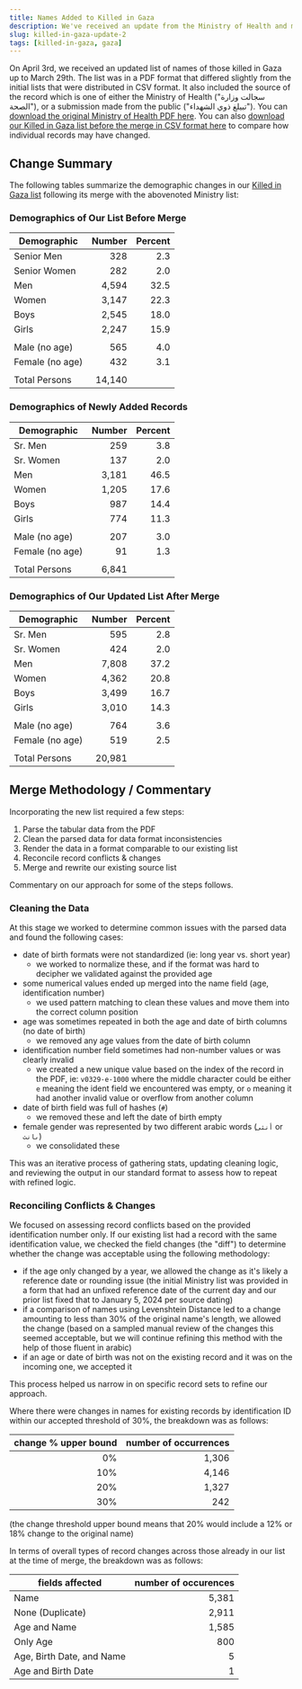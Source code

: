 ```yaml
---
title: Names Added to Killed in Gaza
description: We've received an update from the Ministry of Health and merged those changes with our existing list.
slug: killed-in-gaza-update-2
tags: [killed-in-gaza, gaza]
---
```


On April 3rd, we received an updated list of names of those killed in Gaza up to March 29th. The list was in a PDF format that differed slightly from the initial lists that were distributed in CSV format. It also included the source of the record which is one of either the Ministry of Health ("سجالت وزارة الصحة"), or a submission made from the public ("تبيلغ ذوي الشهداء"). You can [download the original Ministry of Health PDF here](/sources/20240329gaza.pdf). You can also [download our Killed in Gaza list before the merge in CSV format here](/sources/20240413killed-in-gaza.csv) to compare how individual records may have changed.

## Change Summary

The following tables summarize the demographic changes in our [Killed in Gaza list](/docs/killed-in-gaza) following its merge with the abovenoted Ministry list:

### Demographics of Our List Before Merge

| Demographic     | Number | Percent |
| --------------- | -----: | ------: |
| Senior Men      |    328 |     2.3 |
| Senior Women    |    282 |     2.0 |
| Men             |  4,594 |    32.5 |
| Women           |  3,147 |    22.3 |
| Boys            |  2,545 |    18.0 |
| Girls           |  2,247 |    15.9 |
|                 |        |
| Male (no age)   |    565 |     4.0 |
| Female (no age) |    432 |     3.1 |
|                 |        |         |
| Total Persons   | 14,140 |         |

### Demographics of Newly Added Records

| Demographic     | Number | Percent |
| --------------- | -----: | ------: |
| Sr. Men         |    259 |     3.8 |
| Sr. Women       |    137 |     2.0 |
| Men             |  3,181 |    46.5 |
| Women           |  1,205 |    17.6 |
| Boys            |    987 |    14.4 |
| Girls           |    774 |    11.3 |
|                 |        |         |
| Male (no age)   |    207 |     3.0 |
| Female (no age) |     91 |     1.3 |
|                 |        |         |
| Total Persons   |  6,841 |         |

### Demographics of Our Updated List After Merge

| Demographic     | Number | Percent |
| --------------- | -----: | ------: |
| Sr. Men         |    595 |     2.8 |
| Sr. Women       |    424 |     2.0 |
| Men             |  7,808 |    37.2 |
| Women           |  4,362 |    20.8 |
| Boys            |  3,499 |    16.7 |
| Girls           |  3,010 |    14.3 |
|                 |        |         |
| Male (no age)   |    764 |     3.6 |
| Female (no age) |    519 |     2.5 |
|                 |        |         |
| Total Persons   | 20,981 |         |

## Merge Methodology / Commentary

Incorporating the new list required a few steps:

1. Parse the tabular data from the PDF
1. Clean the parsed data for data format inconsistencies
1. Render the data in a format comparable to our existing list
1. Reconcile record conflicts & changes
1. Merge and rewrite our existing source list

Commentary on our approach for some of the steps follows.

### Cleaning the Data

At this stage we worked to determine common issues with the parsed data and found the following cases:

- date of birth formats were not standardized (ie: long year vs. short year)
  - we worked to normalize these, and if the format was hard to decipher we validated against the provided age
- some numerical values ended up merged into the name field (age, identification number)
  - we used pattern matching to clean these values and move them into the correct column position
- age was sometimes repeated in both the age and date of birth columns (no date of birth)
  - we removed any age values from the date of birth column
- identification number field sometimes had non-number values or was clearly invalid
  - we created a new unique value based on the index of the record in the PDF, ie: `v0329-e-1000` where the middle character could be either `e` meaning the ident field we encountered was empty, or `o` meaning it had another invalid value or overflow from another column
- date of birth field was full of hashes (`#`)
  - we removed these and left the date of birth empty
- female gender was represented by two different arabic words (`أنثى` or `ىانث`)
  - we consolidated these

This was an iterative process of gathering stats, updating cleaning logic, and reviewing the output in our standard format to assess how to repeat with refined logic.

### Reconciling Conflicts & Changes

We focused on assessing record conflicts based on the provided identification number only. If our existing list had a record with the same identification value, we checked the field changes (the "diff") to determine whether the change was acceptable using the following methodology:

- if the age only changed by a year, we allowed the change as it's likely a reference date or rounding issue (the initial Ministry list was provided in a form that had an unfixed reference date of the current day and our prior list fixed that to January 5, 2024 per source dating)
- if a comparison of names using Levenshtein Distance led to a change amounting to less than 30% of the original name's length, we allowed the change (based on a sampled manual review of the changes this seemed acceptable, but we will continue refining this method with the help of those fluent in arabic)
- if an age or date of birth was not on the existing record and it was on the incoming one, we accepted it

This process helped us narrow in on specific record sets to refine our approach.

Where there were changes in names for existing records by identification ID within our accepted threshold of 30%, the breakdown was as follows:

| change % upper bound | number of occurrences |
| -------------------: | --------------------: |
|                   0% |                 1,306 |
|                  10% |                 4,146 |
|                  20% |                 1,327 |
|                  30% |                   242 |

(the change threshold upper bound means that 20% would include a 12% or 18% change to the original name)

In terms of overall types of record changes across those already in our list at the time of merge, the breakdown was as follows:

| fields affected           | number of occurences |
| ------------------------- | -------------------: |
| Name                      |                5,381 |
| None (Duplicate)          |                2,911 |
| Age and Name              |                1,585 |
| Only Age                  |                  800 |
| Age, Birth Date, and Name |                    5 |
| Age and Birth Date        |                    1 |
